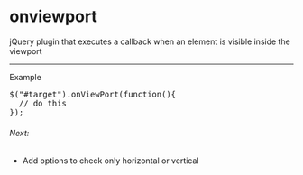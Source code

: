 onviewport
==========

jQuery plugin that executes a callback when an element is visible inside the viewport

----
Example
<pre>
$("#target").onViewPort(function(){
  // do this
});
</pre>

###### Next: 
- Add options to check only horizontal or vertical

